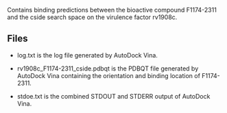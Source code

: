 Contains binding predictions between the bioactive compound F1174-2311 and the cside search space on the virulence factor rv1908c.

## Files

- log.txt is the log file generated by AutoDock Vina.

- rv1908c_F1174-2311_cside.pdbqt is the PDBQT file generated by AutoDock Vina containing the orientation and binding location of F1174-2311.

- stdoe.txt is the combined STDOUT and STDERR output of AutoDock Vina.

